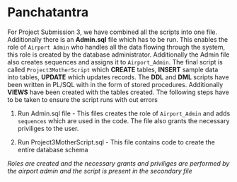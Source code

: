 # Panchatantra

For Project Submission 3, we have combined all the scripts into one file. Additionally there is an **Admin.sql** file which has to be run.
This enables the role of `Airport Admin` who handles all the data flowing through the system, this role is created by the database administrator. 
Additionally the Admin file also creates sequences and assigns it to `Airport_Admin`. The final script is called `Project3MotherScript` which
**CREATE** tables, **INSERT** sample data into tables, **UPDATE** which updates records. The **DDL** and **DML** scripts have been written in
PL/SQL with in the form of stored procedures. Additionally **VIEWS** have been created with the tables created. The following steps have to be taken
to ensure the script runs with out errors
 
1. Run Admin.sql file - This files creates the role of `Airport_Admin` and adds `sequences` which are used in the code. The file also grants the necessary
priviliges to the user.

2. Run Project3MotherScript.sql - This file contains code to create the entire database schema

*Roles are created and the necessary grants and priviliges are performed by the airport admin and the script is present in the secondary file*